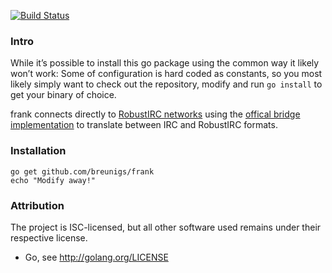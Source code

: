 [![Build Status](https://travis-ci.org/nnev/frank.svg?branch=robust)](https://travis-ci.org/nnev/frank)

### Intro

While it’s possible to install this go package using the common way it likely won’t work: Some of configuration is hard coded as constants, so you most likely simply want to check out the repository, modify and run `go install` to get your binary of choice. 

frank connects directly to [RobustIRC networks](https://robustirc.net/) using the [offical bridge implementation](https://github.com/robustirc/bridge) to translate between IRC and RobustIRC formats.

### Installation

```
go get github.com/breunigs/frank
echo "Modify away!"
```

### Attribution

The project is ISC-licensed, but all other software used remains under their respective license.

- Go, see http://golang.org/LICENSE
